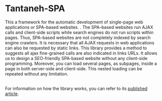 # Tantaneh-SPA
This a framework for the automatic development of single-page web applications or SPA–based websites. . The SPA–based websites run AJAX calls and client-side scripts while search engines do not run scripts within pages. Thus, SPA–based websites are not completely indexed by search engine crawlers. It is necessary that all AJAX requests in web applications can also be requested by static links. This library provides a method to suggests all ajax fine-grained calls are also indicated in links URLs. It allows us to design a SEO-friendly SPA-based website without any client-side programming. Moreover, you can load several pages, as subpages, inside a page in both server-side and client-side. This nested loading can be repeated without any limitation. <br /> <br />

For information on how the library works, you can refer to its [published article](https://scholar.google.com/citations?view_op=view_citation&hl=en&user=dfsonmUAAAAJ&alert_preview_top_rm=2&citation_for_view=dfsonmUAAAAJ:u5HHmVD_uO8C).


